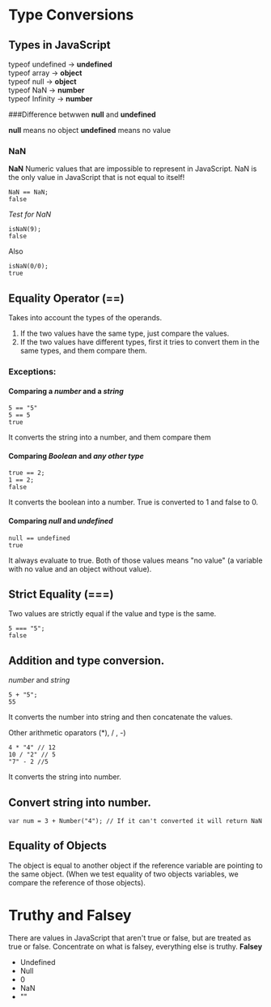 # Type Conversions

## Types in JavaScript

typeof undefined -> **undefined** <br>
typeof array -> **object** <br>
typeof null -> **object** <br>
typeof NaN -> **number** <br>
typeof Infinity -> **number**

###Difference betwwen **null** and  **undefined** 

**null** means no object
**undefined** means no value

### NaN
**NaN** Numeric values that are impossible to represent in JavaScript.
NaN is the only value in JavaScript that is not equal to itself!
```
NaN == NaN;
false
```

*Test for NaN*
```
isNaN(9);
false
```
Also
```
isNaN(0/0);
true
```

## Equality Operator (==)
Takes into account the types of the operands.
1. If the two values have the same type, just compare the values.
2. If the two values have different types, first it tries to convert them in the same types, and them compare them.

### Exceptions:

#### Comparing a *number* and a *string* 
```
5 == "5"
5 == 5
true
```
It converts the string into a number, and them compare them

#### Comparing *Boolean* and *any other type* 
```
true == 2;
1 == 2;
false
```
It converts the boolean into a number. True is converted to 1 and false to 0.

#### Comparing *null* and *undefined* 
```
null == undefined
true
```
It always evaluate to true. Both of those values means "no value" (a variable with no value and an object without value).

## Strict Equality (===)
Two values are strictly equal if the value and type is the same.
```
5 === "5";
false
```

## Addition and type conversion.
*number* and *string* 
```
5 + "5";
55
```
It converts the number into string and then concatenate the values.

Other arithmetic oparators (\*\), / , -) 
```
4 * "4" // 12
10 / "2" // 5
"7" - 2 //5
```
It converts the string into number.

## Convert string into number.
```
var num = 3 + Number("4"); // If it can't converted it will return NaN
```

## Equality of Objects
The object is equal to another object if the reference variable are pointing to the same object.
(When we test equality of two objects variables, we compare the reference of those objects).


# Truthy and Falsey
There are values in JavaScript that aren't true or false, but are treated as true or false.
Concentrate on what is falsey, everything else is truthy.
**Falsey**
* Undefined
* Null
* 0 
* NaN
* ""
